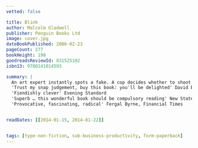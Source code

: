 ```yaml
---
vetted: false

title: Blink
author: Malcolm Gladwell
publisher: Penguin Books Ltd
image: cover.jpg
dateBookPublished: 2006-02-23
pageCount: 277
bookHeight: 198
goodreadsReviewId: 831525102
isbn13: 9780141014593

summary: |
  An art expert instantly spots a fake. A cop decides whether to shoot. A psychologist accurately predicts a couple's future in minutes. This book is about those moments when we 'know' something without knowing why. It shows that honing your instincts could change the way you think about thinking forever.
  'Trust my snap judgement, buy this book: you'll be delighted' David Brooks, The New York Times
  'Fiendishly clever' Evening Standard
  'Superb … this wonderful book should be compulsory reading' New Statesman 
  'Provocative, fascinating, radical' Fergal Byrne, Financial Times


readDates: [[2014-01-15, 2014-01-22]]


tags: [type-non-fiction, sub-business-productivity, form-paperback]
---
```

